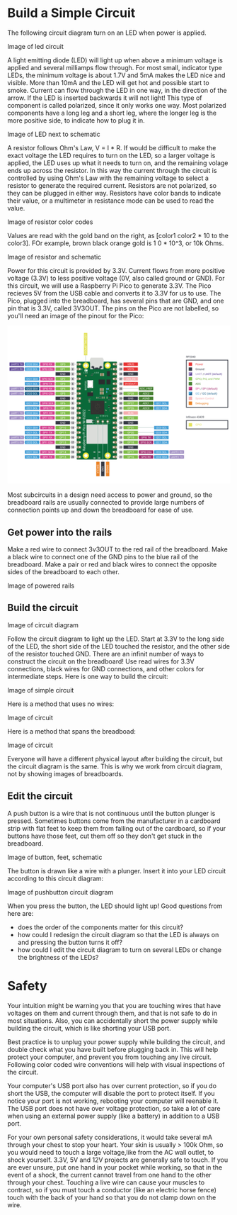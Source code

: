 # Build a Simple Circuit

The following circuit diagram turn on an LED when power is applied.

Image of led circuit

A light emitting diode (LED) will light up when above a minimum voltage is applied and several milliamps flow through. For most small, indicator type LEDs, the minimum voltage is about 1.7V and 5mA makes the LED nice and visible. More than 10mA and the LED will get hot and possible start to smoke. Current can flow through the LED in one way, in the direction of the arrow. If the LED is inserted backwards it will not light! This type of component is called polarized, since it only works one way. Most polarized components have a long leg and a short leg, where the longer leg is the more positive side, to indicate how to plug it in.

Image of LED next to schematic

A resistor follows Ohm's Law, V = I * R. If would be difficult to make the exact voltage the LED requires to turn on the LED, so a larger voltage is applied, the LED uses up what it needs to turn on, and the remaining volage ends up across the resistor. In this way the current through the circuit is controlled by using Ohm's Law with the remaining voltage to select a resistor to generate the required current. Resistors are not polarized, so they can be plugged in either way. Resistors have color bands to indicate their value, or a multimeter in resistance mode can be used to read the value.

Image of resistor color codes

Values are read with the gold band on the right, as [color1 color2 * 10 to the color3]. FOr example, brown black orange gold is 1 0 * 10^3, or 10k Ohms.

Image of resistor and schematic

Power for this circuit is provided by 3.3V. Current flows from more positive voltage (3.3V) to less positive voltage (0V, also called ground or GND). For this circuit, we will use a Raspberry Pi Pico to generate 3.3V. The Pico recieves 5V from the USB cable and converts it to 3.3V for us to use. The Pico, plugged into the breadboard, has several pins that are GND, and one pin that is 3.3V, called 3V3OUT. The pins on the Pico are not labelled, so you'll need an image of the pinout for the Pico:

![Pico W Pinout](images/picow-pinout.svg)


Most subcircuits in a design need access to power and ground, so the breadboard rails are usually connected to provide large numbers of connection points up and down the breadboard for ease of use. 

## Get power into the rails

Make a red wire to connect 3v3OUT to the red rail of the breadboard. Make a black wire to connect one of the GND pins to the blue rail of the breadboard. Make a pair or red and black wires to connect the opposite sides of the breadboard to each other.

Image of powered rails

## Build the circuit

Image of circuit diagram

Follow the circuit diagram to light up the LED. Start at 3.3V to the long side of the LED, the short side of the LED touched the resistor, and the other side of the resistor touched GND. There are an infinit number of ways to construct the circuit on the breadboard! Use read wires for 3.3V connections, black wires for GND connections, and other colors for intermediate steps. Here is one way to build the circuit:

Image of simple circuit

Here is a method that uses no wires:

Image of circuit

Here is a method that spans the breadboad:

Image of circuit

Everyone will have a different physical layout after building the circuit, but the circuit diagram is the same. This is why we work from circuit diagram, not by showing images of breadboards.

## Edit the circuit

A push button is a wire that is not continuous until the button plunger is pressed. Sometimes buttons come from the manufacturer in a cardboard strip with flat feet to keep them from falling out of the cardboard, so if your buttons have those feet, cut them off so they don't get stuck in the breadboard.

Image of button, feet, schematic

The button is drawn like a wire with a plunger. Insert it into your LED circuit according to this circuit diagram:

Image of pushbutton circuit diagram

When you press the button, the LED should light up! Good questions from here are:
- does the order of the components matter for this circuit?
- how could I redesign the circuit diagram so that the LED is always on and pressing the button turns it off?
- how could I edit the circuit diagram to turn on several LEDs or change the brightness of the LEDs?

# Safety

Your intuition might be warning you that you are touching wires that have voltages on them and current through them, and that is not safe to do in most situations. Also, you can accidentally short the power supply while building the circuit, which is like shorting your USB port.

Best practice is to unplug your power supply while building the circuit, and double check what you have built before plugging back in. This will help protect your computer, and prevent you from touching any live circuit. Following color coded wire conventions will help with visual inspections of the circuit.

Your computer's USB port also has over current protection, so if you do short the USB, the computer will disable the port to protect itself. If you notice your port is not working, rebooting your computer will reenable it. The USB port does not have over voltage protection, so take a lot of care when using an external power supply (like a battery) in addition to a USB port.

For your own personal safety considerations, it would take several mA through your chest to stop your heart. Your skin is usually > 100k Ohm, so you would need to touch a large voltage,like from the AC wall outlet, to shock yourself. 3.3V, 5V and 12V projects are generally safe to touch. If you are ever unsure, put one hand in your pocket while working, so that in the event of a shock, the current cannot travel from one hand to the other through your chest. Touching a live wire can cause your muscles to contract, so if you must touch a conductor (like an electric horse fence) touch with the back of your hand so that you do not clamp down on the wire.